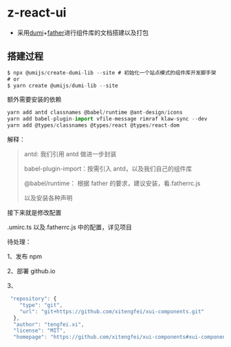 # z-react-ui

- 采用[dumi](https://d.umijs.org/zh-CN)+[father](https://github.com/umijs/father)进行组件库的文档搭建以及打包

## 搭建过程

```js
$ npx @umijs/create-dumi-lib --site # 初始化一个站点模式的组件库开发脚手架
# or
$ yarn create @umijs/dumi-lib --site
```

额外需要安装的依赖

```js
yarn add antd classnames @babel/runtime @ant-design/icons
yarn add babel-plugin-import vfile-message rimraf klaw-sync --dev
yarn add @types/classnames @types/react @types/react-dom

```

解释：

> antd: 我们引用 antd 做进一步封装
>
> babel-plugin-import：按需引入 antd，以及我们自己的组件库
>
> @babel/runtime： 根据 father 的要求，建议安装，看.fatherrc.js
>
> 以及安装各种声明

接下来就是修改配置

.umirc.ts 以及.fatherrc.js 中的配置，详见项目

待处理：

1、发布 npm

2、部署 github.io

3、

```js
 "repository": {
    "type": "git",
    "url": "git+https://github.com/xitengfei/xui-components.git"
  },
  "author": "tengfei.xi",
  "license": "MIT",
  "homepage": "https://github.com/xitengfei/xui-components#xui-components",

```
